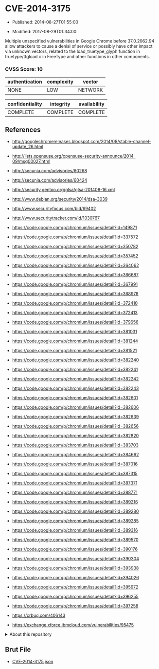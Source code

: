 # CVE-2014-3175

- Published: 2014-08-27T01:55:00

- Modified: 2017-08-29T01:34:00

Multiple unspecified vulnerabilities in Google Chrome before 37.0.2062.94 allow attackers to cause a denial of service or possibly have other impact via unknown vectors, related to the load_truetype_glyph function in truetype/ttgload.c in FreeType and other functions in other components.

### CVSS Score: **10**

| authentication | complexity | vector |
| --- | --- | --- |
| NONE | LOW | NETWORK |

| confidentiality | integrity | availability |
| --- | --- | --- |
| COMPLETE | COMPLETE | COMPLETE |

## References

* http://googlechromereleases.blogspot.com/2014/08/stable-channel-update_26.html

* http://lists.opensuse.org/opensuse-security-announce/2014-09/msg00027.html

* http://secunia.com/advisories/60268

* http://secunia.com/advisories/60424

* http://security.gentoo.org/glsa/glsa-201408-16.xml

* http://www.debian.org/security/2014/dsa-3039

* http://www.securityfocus.com/bid/69402

* http://www.securitytracker.com/id/1030767

* https://code.google.com/p/chromium/issues/detail?id=149871

* https://code.google.com/p/chromium/issues/detail?id=337572

* https://code.google.com/p/chromium/issues/detail?id=350782

* https://code.google.com/p/chromium/issues/detail?id=357452

* https://code.google.com/p/chromium/issues/detail?id=364062

* https://code.google.com/p/chromium/issues/detail?id=366687

* https://code.google.com/p/chromium/issues/detail?id=367991

* https://code.google.com/p/chromium/issues/detail?id=368978

* https://code.google.com/p/chromium/issues/detail?id=372410

* https://code.google.com/p/chromium/issues/detail?id=372413

* https://code.google.com/p/chromium/issues/detail?id=379656

* https://code.google.com/p/chromium/issues/detail?id=381031

* https://code.google.com/p/chromium/issues/detail?id=381244

* https://code.google.com/p/chromium/issues/detail?id=381521

* https://code.google.com/p/chromium/issues/detail?id=382240

* https://code.google.com/p/chromium/issues/detail?id=382241

* https://code.google.com/p/chromium/issues/detail?id=382242

* https://code.google.com/p/chromium/issues/detail?id=382243

* https://code.google.com/p/chromium/issues/detail?id=382601

* https://code.google.com/p/chromium/issues/detail?id=382606

* https://code.google.com/p/chromium/issues/detail?id=382639

* https://code.google.com/p/chromium/issues/detail?id=382656

* https://code.google.com/p/chromium/issues/detail?id=382820

* https://code.google.com/p/chromium/issues/detail?id=383703

* https://code.google.com/p/chromium/issues/detail?id=384662

* https://code.google.com/p/chromium/issues/detail?id=387016

* https://code.google.com/p/chromium/issues/detail?id=387315

* https://code.google.com/p/chromium/issues/detail?id=387371

* https://code.google.com/p/chromium/issues/detail?id=388771

* https://code.google.com/p/chromium/issues/detail?id=389216

* https://code.google.com/p/chromium/issues/detail?id=389280

* https://code.google.com/p/chromium/issues/detail?id=389285

* https://code.google.com/p/chromium/issues/detail?id=389316

* https://code.google.com/p/chromium/issues/detail?id=389570

* https://code.google.com/p/chromium/issues/detail?id=390176

* https://code.google.com/p/chromium/issues/detail?id=390304

* https://code.google.com/p/chromium/issues/detail?id=393938

* https://code.google.com/p/chromium/issues/detail?id=394026

* https://code.google.com/p/chromium/issues/detail?id=395972

* https://code.google.com/p/chromium/issues/detail?id=396255

* https://code.google.com/p/chromium/issues/detail?id=397258

* https://crbug.com/406143

* https://exchange.xforce.ibmcloud.com/vulnerabilities/95475

<details>
<summary>About this repository</summary> 

  This repository is part of the project [Live Hack CVE](https://github.com/Live-Hack-CVE). Main website can be found [www.live-hack.org](https://www.live-hack.org) 
  
  Made by [Sn0wAlice](https://github.com/Sn0wAlice) for the people that care about security and need to have a feed of the latest CVEs. Hope you enjoy it, don't forget to star the repo and follow me on [Twitter](https://twitter.com/Sn0wAlice) and [Github](https://github.com/Sn0wAlice). And that is my [personnal website](https://www.alice-snow.me/)

  - [Home Page](https://github.com/Live-Hack-CVE)
  - [Framework](https://github.com/Live-Hack-CVE/cve-framework)
  - [CVE database](https://github.com/Live-Hack-CVE/full_database)
  - [Changelog](https://github.com/Live-Hack-CVE/Changelog)
</details>

## Brut File

* [CVE-2014-3175.json](https://raw.githubusercontent.com/Live-Hack-CVE/full_database/main/cves/2014/CVE-2014-3175.json)

